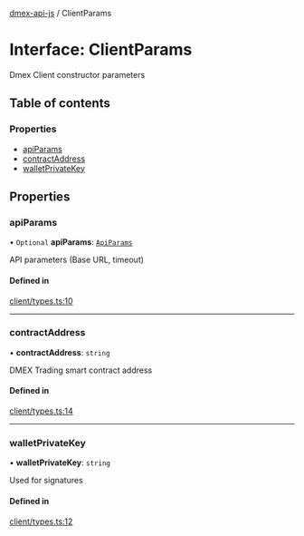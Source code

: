 [dmex-api-js](../README.md) / ClientParams

# Interface: ClientParams

Dmex Client constructor parameters

## Table of contents

### Properties

- [apiParams](ClientParams.md#apiparams)
- [contractAddress](ClientParams.md#contractaddress)
- [walletPrivateKey](ClientParams.md#walletprivatekey)

## Properties

### apiParams

• `Optional` **apiParams**: [`ApiParams`](ApiParams.md)

API parameters (Base URL, timeout)

#### Defined in

[client/types.ts:10](https://github.com/dmex-app/node-api-js/blob/f3f4876/src/client/types.ts#L10)

___

### contractAddress

• **contractAddress**: `string`

DMEX Trading smart contract address

#### Defined in

[client/types.ts:14](https://github.com/dmex-app/node-api-js/blob/f3f4876/src/client/types.ts#L14)

___

### walletPrivateKey

• **walletPrivateKey**: `string`

Used for signatures

#### Defined in

[client/types.ts:12](https://github.com/dmex-app/node-api-js/blob/f3f4876/src/client/types.ts#L12)
